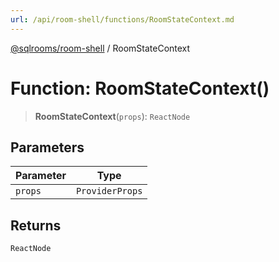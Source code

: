 ```yaml
---
url: /api/room-shell/functions/RoomStateContext.md
---
```

[@sqlrooms/room-shell](../index.md) / RoomStateContext

# Function: RoomStateContext()

> **RoomStateContext**(`props`): `ReactNode`

## Parameters

| Parameter | Type |
| ------ | ------ |
| `props` | `ProviderProps` |

## Returns

`ReactNode`
